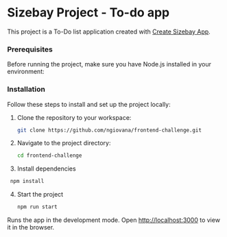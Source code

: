 # Sizebay Project - To-do app

This project is a To-Do list application created with [Create Sizebay App](https://github.com/sizebay/create-szb-app).

### Prerequisites

Before running the project, make sure you have Node.js installed in your environment:

### Installation

Follow these steps to install and set up the project locally:

1. Clone the repository to your workspace:

   ```bash
   git clone https://github.com/ngiovana/frontend-challenge.git
   ```

2. Navigate to the project directory:
   ```bash
   cd frontend-challenge
   ```

3. Install dependencies
  ```bash
   npm install
   ```

4. Start the project
   ```bash
   npm run start
   ```

Runs the app in the development mode.
Open [http://localhost:3000](http://localhost:3000) to view it in the browser.
